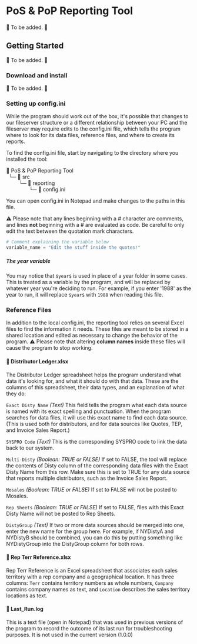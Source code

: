 # PoS &amp; PoP Reporting Tool

:construction: To be added. :construction:

## Getting Started

:construction: To be added. :construction:

### Download and install

:construction: To be added. :construction:

### Setting up config.ini
While the program should work out of the box, it's possible that changes to our fileserver structure or a different relationship between your PC and the fileserver may require edits to the config.ini file, which tells the program where to look for its data files, reference files, and where to create its reports.

To find the config.ini file, start by navigating to the directory where you installed the tool:

:file_folder: PoS & PoP Reporting Tool<br />
&ensp;└─ :file_folder: src<br />
&emsp;&emsp;&ensp;└─ :file_folder: reporting<br />
&emsp;&emsp;&emsp;&emsp;&ensp;└─ :page_facing_up: config.ini<br />

You can open config.ini in Notepad and make changes to the paths in this file. 

:warning: Please note that any lines beginning with a # character are comments, and lines **not** beginning with a # are evaluated as code. Be careful to only edit the text between the quotation mark characters.

``` python
# Comment explaining the variable below
variable_name = "Edit the stuff inside the quotes!"
```

##### The $year$ variable
You may notice that `$year$` is used in place of a year folder in some cases. This is treated as a variable by the program, and will be replaced by whatever year you're deciding to run. For example, if you enter '1988' as the year to run, it will replace `$year$` with `1988` when reading this file.

### Reference Files
In addition to the local config.ini, the reporting tool relies on several Excel files to find the information it needs. These files are meant to be stored in a shared location and edited as necessary to change the behavior of the program.
:warning: Please note that altering **column names** inside these files will cause the program to stop working.
#### :ledger: Distributor Ledger.xlsx
The Distributor Ledger spreadsheet helps the program understand what data it's looking for, and what it should do with that data. These are the columns of this spreadsheet, their data types, and an explanation of what they do:

  `Exact Disty Name` *(Text)* This field tells the program what each data source is named with its exact spelling and punctuation. When the program searches for data files, it will use this exact name to find each data source. (This is used both for distributors, and for data sources like Quotes, TEP, and Invoice Sales Report.) 
  
  `SYSPRO Code` *(Text)* This is the corresponding SYSPRO code to link the data back to our system.
  
  `Multi-Disty` *(Boolean: TRUE or FALSE)* If set to FALSE, the tool will replace the contents of Disty column of the corresponding data files with the Exact Disty Name from this row. Make sure this is set to TRUE for any data source that reports multiple distributors, such as the Invoice Sales Report.
  
  `Mosales` *(Boolean: TRUE or FALSE)* If set to FALSE will not be posted to Mosales.
  
  `Rep Sheets` *(Boolean: TRUE or FALSE)* If set to FALSE, files with this Exact Disty Name will not be posted to Rep Sheets.
  
  `DistyGroup` *(Text)* If two or more data sources should be merged into one, enter the new name for the group here. For example, if NYDistyA and NYDistyB should be combined, you can do this by putting something like NYDistyGroup into the DistyGroup column for both rows.
  
#### :ledger: Rep Terr Reference.xlsx
Rep Terr Reference is an Excel spreadsheet that associates each sales territory with a rep company and a geographical location. It has three columns: `Terr` contains territory numbers as whole numbers, `Company` contains company names as text, and `Location` describes the sales territory locations as text.
#### :page_facing_up: Last_Run.log
This is a text file (open in Notepad) that was used in previous versions of the program to record the outcome of its last run for troubleshooting purposes. It is not used in the current version (1.0.0)
  

